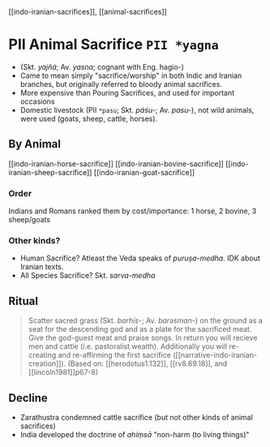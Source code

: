 [[indo-iranian-sacrifices]], [[animal-sacrifices]]

# PII Animal Sacrifice `PII *yagna` 
- (Skt. *yajñá*; Av. *yasna*; cognant with Eng. hagio-)
- Came to mean simply "sacrifice/worship" in both Indic and Iranian branches, but originally referred to bloody animal sacrifices.
- More expensive than Pouring Sacrifices, and used for important occasions
- Domestic livestock (PII `*pasu`; Skt. *páśu-*; Av. *pasu-*), not wild animals, were used (goats, sheep, cattle, horses).

## By Animal
[[indo-iranian-horse-sacrifice]]
[[indo-iranian-bovine-sacrifice]]
[[indo-iranian-sheep-sacrifice]]
[[indo-iranian-goat-sacrifice]]
### Order
Indians and Romans ranked them by cost/importance:
1 horse, 2 bovine, 3 sheep/goats
### Other kinds? 
- Human Sacrifice? Atleast the Veda speaks of *puruṣa-medha*. IDK about Iranian texts.
- All Species Sacrifice? Skt. *sarva-medha*

## Ritual
> Scatter sacred grass (Skt. *barhíṣ-*; Av. *barəsman-*) on the ground as a seat for the descending god and as a plate for the sacrificed meat. Give the god-guest meat and praise songs. In return you will recieve men and cattle (i.e. pastoralist wealth). Additionally you will re-creating and re-affirming the first sacrifice ([[narrative-indo-iranian-creation]]). 
> (Based on: [[herodotus1.132]], [[rv8.69.18]], and [[lincoln1981]]p67-8)

## Decline
- Zarathustra condemned cattle sacrifice (but not other kinds of animal sacrifices)
- India developed the doctrine of *ahiṃsā* "non-harm (to living things)"